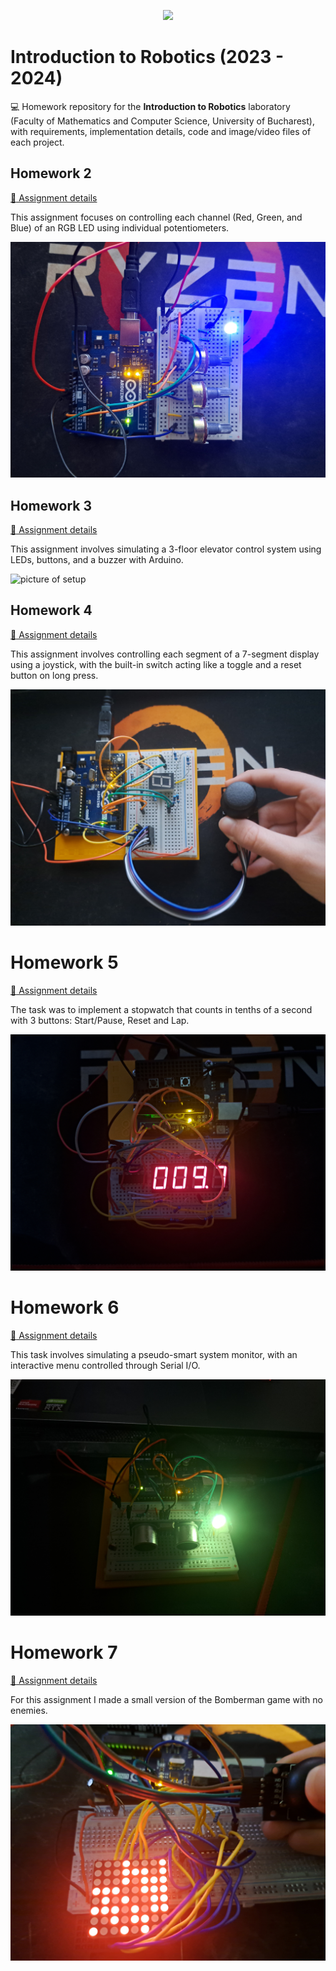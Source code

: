 <p align="center">
  <img src="https://media0.giphy.com/media/tT2FEbKu63KxdFubmY/giphy.gif" />
</p>

# Introduction to Robotics (2023 - 2024)

:computer: Homework repository for the **Introduction to Robotics** laboratory (Faculty of Mathematics and Computer Science, University of Bucharest), with requirements, implementation details, code and image/video files of each project.



## Homework 2

[:page_facing_up: Assignment details](Homework_02/Homework_02.md)

This assignment focuses on controlling each channel (Red, Green, and Blue) of an RGB LED using individual potentiometers.

![picture of setup](/Homework_02/setup.jpg)

## Homework 3

[:page_facing_up: Assignment details](Homework_03/Homework_03.md)

This assignment involves simulating a 3-floor elevator control system using LEDs, buttons, and a buzzer with Arduino.

![picture of setup](/Homework_03/setup.jpg)

## Homework 4

[:page_facing_up: Assignment details](Homework_04/Homework_04.md)

This assignment involves controlling each segment of a 7-segment display using a joystick, with the built-in switch acting like a toggle and a reset button on long press.

![picture of setup](/Homework_04/setup.jpg)

# Homework 5

[:page_facing_up: Assignment details](Homework_05/Homework_05.md)

The task was to implement a stopwatch that counts in tenths of a second with 3 buttons: Start/Pause, Reset and Lap.

![picture of setup](/Homework_05/setup.jpg)

# Homework 6

[:page_facing_up: Assignment details](Homework_06/Homework_06.md)

This task involves simulating a pseudo-smart system monitor, with an interactive menu controlled through Serial I/O.

![picture of setup](/Homework_06/setup.jpg)

# Homework 7

[:page_facing_up: Assignment details](Homework_07/Homework_07.md)

For this assignment I made a small version of the Bomberman game with no enemies.

![picture of setup](/Homework_07/setup.jpg)